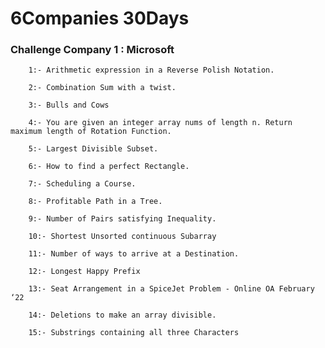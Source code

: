 # 6Companies 30Days

### Challenge Company 1 : Microsoft 

        1:- Arithmetic expression in a Reverse Polish Notation.

        2:- Combination Sum with a twist.

        3:- Bulls and Cows

        4:- You are given an integer array nums of length n. Return maximum length of Rotation Function.

        5:- Largest Divisible Subset.

        6:- How to find a perfect Rectangle.

        7:- Scheduling a Course.

        8:- Profitable Path in a Tree.

        9:- Number of Pairs satisfying Inequality.

        10:- Shortest Unsorted continuous Subarray

        11:- Number of ways to arrive at a Destination.

        12:- Longest Happy Prefix

        13:- Seat Arrangement in a SpiceJet Problem - Online OA February ‘22

        14:- Deletions to make an array divisible.

        15:- Substrings containing all three Characters
